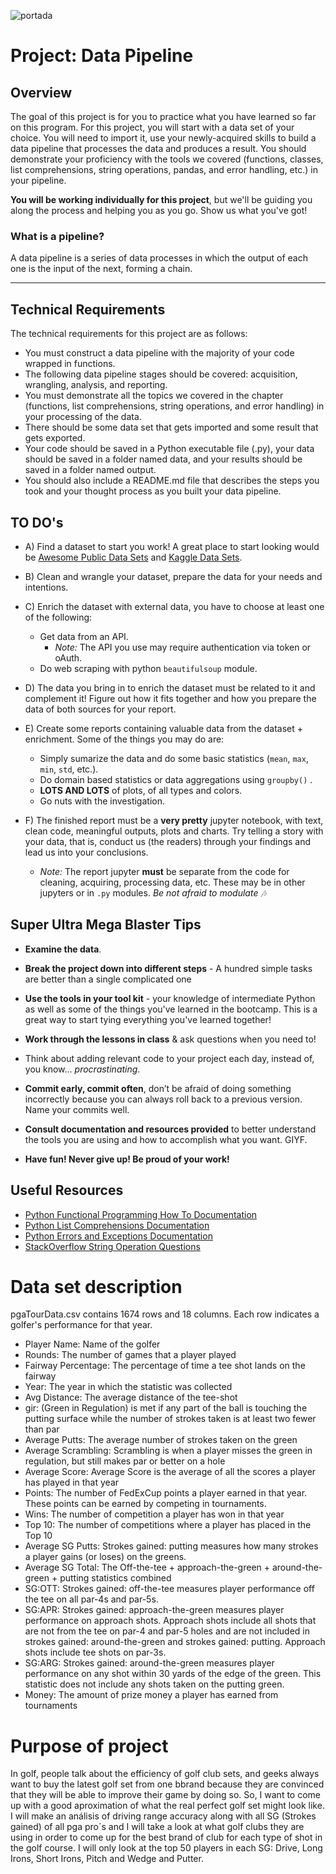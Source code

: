 ![portada](https://github.com/ironhack-datalabs/datamad1020-rev/blob/master/projects/W3-pipelines-project/portadaw3.jpg)

# Project: Data Pipeline

## Overview

The goal of this project is for you to practice what you have learned so far on this program. For this project, you will start with a data set of your choice. You will need to import it, use your newly-acquired skills to build a data pipeline that processes the data and produces a result. You should demonstrate your proficiency with the tools we covered (functions, classes, list comprehensions, string operations, pandas, and error handling, etc.) in your pipeline.

**You will be working individually for this project**, but we'll be guiding you along the process and helping you as you go. Show us what you've got!

### What is a pipeline?
A data pipeline is a series of data processes in which the output of each one is the input of the next, forming a chain. 

---

## Technical Requirements

The technical requirements for this project are as follows:

* You must construct a data pipeline with the majority of your code wrapped in functions.
* The following data pipeline stages should be covered: acquisition, wrangling, analysis, and reporting.
* You must demonstrate all the topics we covered in the chapter (functions, list comprehensions, string operations, and error handling) in your processing of the data.
* There should be some data set that gets imported and some result that gets exported.
* Your code should be saved in a Python executable file (.py), your data should be saved in a folder named data, and your results should be saved in a folder named output.
* You should also include a README.md file that describes the steps you took and your thought process as you built your data pipeline.

## TO DO's

- A) Find a dataset to start you work! A great place to start looking would be [Awesome Public Data Sets](https://github.com/awesomedata/awesome-public-datasets) and [Kaggle Data Sets](https://www.kaggle.com/datasets).
  
- B) Clean and wrangle your dataset, prepare the data for your needs and intentions.

- C) Enrich the dataset with external data, you have to choose at least one of the following:
  - Get data from an API.
    - _Note:_ The API you use may require authentication via token or oAuth.
  - Do web scraping with python `beautifulsoup` module.
  
- D) The data you bring in to enrich the dataset must be related to it and complement it! Figure out how it fits together and how you prepare the data of both sources for your report.
  
- E) Create some reports containing valuable data from the dataset + enrichment. Some of the things you may do are:
  - Simply sumarize the data and do some basic statistics \(`mean`, `max`, `min`, `std`, etc.).
  - Do domain based statistics or data aggregations using `groupby()` .
  - **LOTS AND LOTS** of plots, of all types and colors.
  - Go nuts with the investigation. 

- F) The finished report must be a **very pretty** jupyter notebook, with text, clean code, meaningful outputs, plots and charts. Try telling a story with your data, that is, conduct us (the readers) through your findings and lead us into your conclusions.
  - _Note:_ The report jupyter **must** be separate from the code for cleaning, acquiring, processing data, etc. These may be in other jupyters or in `.py` modules. _Be not afraid to modulate 🎶_



## Super Ultra Mega Blaster Tips

* **Examine the data**.

* **Break the project down into different steps** - A hundred simple tasks are better than a single complicated one

* **Use the tools in your tool kit** - your knowledge of intermediate Python as well as some of the things you've learned in the bootcamp. This is a great way to start tying everything you've learned together!

* **Work through the lessons in class** & ask questions when you need to! 

* Think about adding relevant code to your project each day, instead of, you know... _procrastinating_.

* **Commit early, commit often**, don’t be afraid of doing something incorrectly because you can always roll back to a previous version. Name your commits well.

* **Consult documentation and resources provided** to better understand the tools you are using and how to accomplish what you want. GIYF.

* **Have fun! Never give up! Be proud of your work!**

## Useful Resources

* [Python Functional Programming How To Documentation](https://docs.python.org/3.7/howto/functional.html)
* [Python List Comprehensions Documentation](https://docs.python.org/3/tutorial/datastructures.html#list-comprehensions)
* [Python Errors and Exceptions Documentation](https://docs.python.org/3/tutorial/errors.html)
* [StackOverflow String Operation Questions](https://stackoverflow.com/questions/tagged/string+python)

# Data set description 

pgaTourData.csv contains 1674 rows and 18 columns. Each row indicates a golfer's performance for that year.

- Player Name: Name of the golfer
- Rounds: The number of games that a player played
- Fairway Percentage: The percentage of time a tee shot lands on the fairway
- Year: The year in which the statistic was collected
- Avg Distance: The average distance of the tee-shot
- gir: (Green in Regulation) is met if any part of the ball is touching the putting surface while the number of strokes taken is at least two fewer than par
- Average Putts: The average number of strokes taken on the green
- Average Scrambling: Scrambling is when a player misses the green in regulation, but still makes par or better on a hole
- Average Score: Average Score is the average of all the scores a player has played in that year
- Points: The number of FedExCup points a player earned in that year. These points can be earned by competing in tournaments.
- Wins: The number of competition a player has won in that year
- Top 10: The number of competitions where a player has placed in the Top 10
- Average SG Putts: Strokes gained: putting measures how many strokes a   player gains (or loses) on the greens.
- Average SG Total: The Off-the-tee + approach-the-green + around-the-green + putting statistics combined
- SG:OTT: Strokes gained: off-the-tee measures player performance off the tee on all par-4s and par-5s.
- SG:APR: Strokes gained: approach-the-green measures player performance on approach shots. Approach shots include all shots that are not from the tee on par-4 and par-5 holes and are not included in strokes gained: around-the-green and strokes gained: putting. Approach shots include tee shots on par-3s.
- SG:ARG: Strokes gained: around-the-green measures player performance on any shot within 30 yards of the edge of the green. This statistic does not include any shots taken on the putting green.
- Money: The amount of prize money a player has earned from tournaments

# Purpose of project

In golf, people talk about the efficiency of golf club sets, and geeks always want to buy the latest golf set from one bbrand because they are convinced that they will be able to improve their game by doing so. So, I want to come up with a good aproximation of what the real perfect golf set might look like. I will make an análisis of driving range accuracy along with all SG (Strokes gained) of all pga pro´s and I will take a look at what golf clubs they are using in order to come up for the best brand of club for each type of shot in the golf course. I will only look at the top 50 players in each SG: Drive, Long Irons, Short Irons, Pitch and Wedge and Putter.